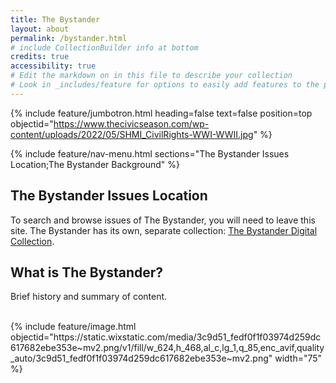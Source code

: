 ```yaml
---
title: The Bystander
layout: about
permalink: /bystander.html
# include CollectionBuilder info at bottom
credits: true
accessibility: true
# Edit the markdown on in this file to describe your collection
# Look in _includes/feature for options to easily add features to the page
---
```


{% include feature/jumbotron.html heading=false text=false position=top objectid="https://www.thecivicseason.com/wp-content/uploads/2022/05/SHMI_CivilRights-WWI-WWII.jpg" %} 


{% include feature/nav-menu.html sections="The Bystander Issues Location;The Bystander Background" %}

## The Bystander Issues Location

To search and browse issues of The Bystander, you will need to leave this site. The Bystander has its own, separate collection: [The Bystander Digital Collection](https://www.lib.uidaho.edu/digital/argonaut/).

## What is The Bystander?
Brief history and summary of content.

<br>
{% include feature/image.html objectid="https://static.wixstatic.com/media/3c9d51_fedf0f1f03974d259dc617682ebe353e~mv2.png/v1/fill/w_624,h_468,al_c,lg_1,q_85,enc_avif,quality_auto/3c9d51_fedf0f1f03974d259dc617682ebe353e~mv2.png" width="75" %}